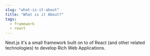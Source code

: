 ```yaml
---
slug: "what-is-it-about"
title: "What is it About?"
tags:
  - framework
  - react
---
```


<span class="text-medium">Next.js it's a small framework built on to of React (and other related technologies) to develop Rich Web Applications.</span>
